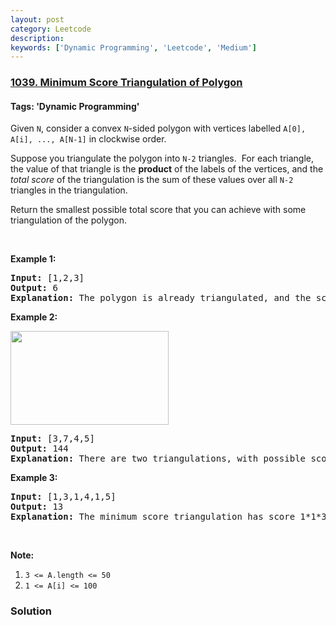 ```yaml
---
layout: post
category: Leetcode
description: 
keywords: ['Dynamic Programming', 'Leetcode', 'Medium']
---
```

### [1039. Minimum Score Triangulation of Polygon](https://leetcode.com/problems/minimum-score-triangulation-of-polygon)

#### Tags: 'Dynamic Programming'

<div class="content__u3I1 question-content__JfgR"><div><p>Given <code>N</code>, consider a convex <code>N</code>-sided polygon with vertices labelled <code>A[0], A[i], ..., A[N-1]</code> in clockwise order.</p>
<p>Suppose you triangulate the polygon into <code>N-2</code> triangles.  For each triangle, the value of that triangle is the <strong>product</strong> of the labels of the vertices, and the <em>total score</em> of the triangulation is the sum of these values over all <code>N-2</code> triangles in the triangulation.</p>
<p>Return the smallest possible total score that you can achieve with some triangulation of the polygon.</p>
<p> </p>
<ol>
</ol>
<div>
<p><strong>Example 1:</strong></p>
<pre><strong>Input: </strong><span id="example-input-1-1">[1,2,3]</span>
<strong>Output: </strong><span id="example-output-1">6</span>
<strong>Explanation: </strong>The polygon is already triangulated, and the score of the only triangle is 6.
</pre>
<div>
<p><strong>Example 2:</strong></p>
<p><img alt="" src="https://assets.leetcode.com/uploads/2019/05/01/minimum-score-triangulation-of-polygon-1.png" style="width: 253px; height: 150px;"/></p>
<pre><strong>Input: </strong><span id="example-input-2-1">[3,7,4,5]</span>
<strong>Output: </strong><span id="example-output-2">144</span>
<strong>Explanation: </strong>There are two triangulations, with possible scores: 3*7*5 + 4*5*7 = 245, or 3*4*5 + 3*4*7 = 144.  The minimum score is 144.
</pre>
<div>
<p><strong>Example 3:</strong></p>
<pre><strong>Input: </strong><span id="example-input-3-1">[1,3,1,4,1,5]</span>
<strong>Output: </strong><span id="example-output-3">13</span>
<strong>Explanation: </strong>The minimum score triangulation has score 1*1*3 + 1*1*4 + 1*1*5 + 1*1*1 = 13.
</pre>
<p> </p>
<p><strong>Note:</strong></p>
<ol>
<li><code>3 &lt;= A.length &lt;= 50</code></li>
<li><code>1 &lt;= A[i] &lt;= 100</code></li>
</ol>
</div>
</div>
</div></div></div>

### Solution
